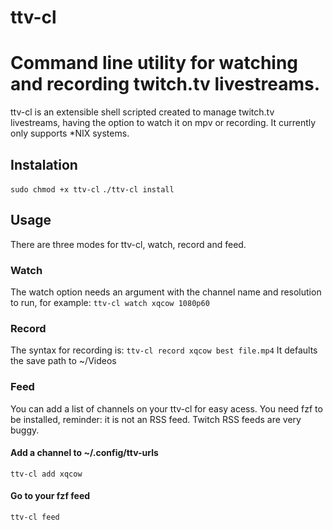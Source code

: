 # ttv-cl
Command line utility for watching and recording twitch.tv livestreams.
=======
ttv-cl is an extensible shell scripted created to manage twitch.tv livestreams, having the option to watch it on mpv or recording. It currently only supports *NIX systems.

## Instalation

```sudo chmod +x ttv-cl```
```./ttv-cl install```

## Usage

There are three modes for ttv-cl, watch, record and feed.

### Watch
The watch option needs an argument with the channel name and resolution to run, for example:
```ttv-cl watch xqcow 1080p60```

### Record

The syntax for recording is:
```ttv-cl record xqcow best file.mp4```
It defaults the save path to ~/Videos

### Feed
You can add a list of channels on your ttv-cl for easy acess. You need fzf to be installed, reminder: it is not an RSS feed. Twitch RSS feeds are very buggy.
#### Add a channel to ~/.config/ttv-urls
```ttv-cl add xqcow```
#### Go to your fzf feed
```ttv-cl feed```
